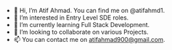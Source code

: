 - 👋 Hi, I’m Atif Ahmad. You can find me on @atifahmd1.
- 👀 I’m interested in Entry Level SDE roles.
- 🌱 I’m currently learning Full Stack Development.
- 💞️ I’m looking to collaborate on various Projects.
- 📫 You can contact me on atifahmad900@gmail.com.

<!---
atifahmd1/atifahmd1 is a ✨ special ✨ repository because its `README.md` (this file) appears on your GitHub profile.
You can click the Preview link to take a look at your changes.
--->
